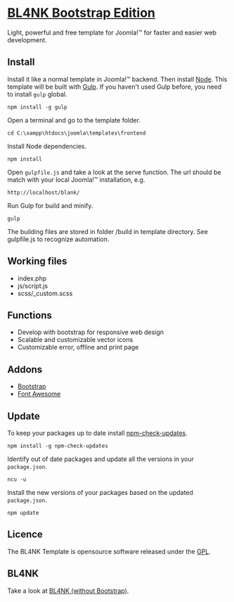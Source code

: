 # [BL4NK Bootstrap Edition](http://blank.vc)

Light, powerful and free template for Joomla!™
for faster and easier web development.

## Install

Install it like a normal template in Joomla!™ backend. Then install [Node](http://nodejs.org/). This template will be built with [Gulp](http://gulpjs.com/). If you haven't used Gulp before, you need to install ``gulp`` global.

    npm install -g gulp

Open a terminal and go to the template folder.

    cd C:\xampp\htdocs\joomla\templates\frontend

Install Node dependencies.

    npm install

Open ``gulpfile.js`` and take a look at the serve function. The url should be match with your local Joomla!™ installation, e.g.

    http://localhost/blank/

Run Gulp for build and minify.

    gulp

The building files are stored in folder /build in template directory. See gulpfile.js to recognize automation.

## Working files

* index.php
* js/script.js
* scss/\_custom.scss

## Functions

* Develop with bootstrap for responsive web design
* Scalable and customizable vector icons
* Customizable error, offline and print page

## Addons

* [Bootstrap](http://getbootstrap.com/)
* [Font Awesome](https://fortawesome.github.io/Font-Awesome/)

## Update

To keep your packages up to date install [npm-check-updates](https://www.npmjs.org/package/npm-check-updates).

    npm install -g npm-check-updates

Identify out of date packages and update all the versions in your ``package.json``.

    ncu -u

Install the new versions of your packages based on the updated ``package.json``.

    npm update

## Licence

The BL4NK Template is opensource software released under the [GPL](http://www.gnu.org/licenses/gpl-2.0.txt).

## BL4NK

Take a look at [BL4NK \(without Bootstrap\)](https://github.com/Bloggerschmidt/Blank).
